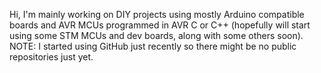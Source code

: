 Hi, I'm mainly working on DIY projects using mostly Arduino compatible boards and AVR MCUs programmed in AVR C or C++ 
(hopefully will start using some STM MCUs and dev boards, along with some others soon).
NOTE: I started using GitHub just recently so there might be no public repositories just yet.

<!--- - 👋 Hi, I’m @lowlevelTom
- 👀 I’m interested in ...
- 🌱 I’m currently learning ...
- 💞️ I’m looking to collaborate on ...
- 📫 How to reach me ...
--->
<!---
lowlevelTom/lowlevelTom is a ✨ special ✨ repository because its `README.md` (this file) appears on your GitHub profile.
You can click the Preview link to take a look at your changes.
--->
